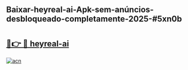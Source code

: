 ## Baixar-heyreal-ai-Apk-sem-anúncios-desbloqueado-completamente-2025-#5xn0b

# <h2><a href="https://ainizakaria.my?title=heyreal-ai&ref=22M">🔗👉 🔴 heyreal-ai</a></h2>

[![acn](https://github.com/user-attachments/assets/0f9c940e-d8b0-45ae-aac7-cd30a18b3e1c)](https://ainizakaria.my?title=heyreal-ai&ref=22M)


